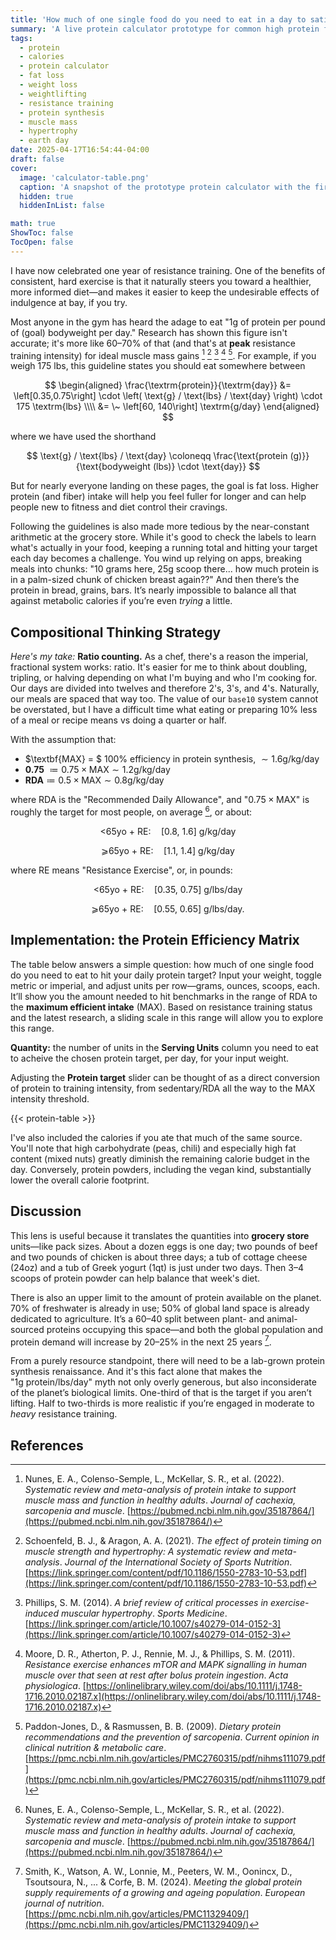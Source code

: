 ```yaml
---
title: 'How much of one single food do you need to eat in a day to satisfy protein demands?'
summary: 'A live protein calculator prototype for common high protein food sources.'
tags: 
  - protein
  - calories
  - protein calculator
  - fat loss
  - weight loss
  - weightlifting
  - resistance training
  - protein synthesis
  - muscle mass
  - hypertrophy
  - earth day
date: 2025-04-17T16:54:44-04:00
draft: false
cover:
  image: 'calculator-table.png'
  caption: 'A snapshot of the prototype protein calculator with the first few entries in the table.' 
  hidden: true
  hiddenInList: false

math: true
ShowToc: false
TocOpen: false
---
```


I have now celebrated one year of resistance training. One of the benefits of consistent, hard exercise is that it naturally steers you toward a healthier, more informed diet—and makes it easier to keep the undesirable effects of indulgence at bay, if you try.

Most anyone in the gym has heard the adage to eat "1g of protein per pound of (goal) bodyweight per day." Research has shown this figure isn't accurate; it's more like 60–70% of that (and that's at **peak** resistance training intensity) for ideal muscle mass gains [^1] [^2] [^3] [^4] [^5]. For example, if you weigh 175 lbs, this guideline states you should eat somewhere between

$$
\begin{aligned}
\frac{\textrm{protein}}{\textrm{day}}
 &= \left[0.35,0.75\right]
     \cdot \left( \text{g} / \text{lbs} / \text{day} \right)
     \cdot 175 \textrm{lbs}  \\\\
 &= \~ \left[60, 140\right] \textrm{g/day}
\end{aligned}
$$

where we have used the shorthand

$$
\text{g} / \text{lbs} / \text{day}
\coloneqq \frac{\text{protein (g)}}{\text{bodyweight (lbs)} \cdot \text{day}}
$$

But for nearly everyone landing on these pages, the goal is fat loss. Higher protein (and fiber) intake will help you feel fuller for longer and can help people new to fitness and diet control their cravings.

Following the guidelines is also made more tedious by the near-constant arithmetic at the grocery store. While it's good to check the labels to learn what's actually in your food, keeping a running total and hitting your target each day becomes a challenge. You wind up relying on apps, breaking meals into chunks: "10 grams here, 25g scoop there... how much protein is in a palm-sized chunk of chicken breast again??" And then there’s the protein in bread, grains, bars. It’s nearly impossible to balance all that against metabolic calories if you’re even *trying* a little.

## Compositional Thinking Strategy

*Here's my take:* **Ratio counting.** As a chef, there's a reason the imperial, fractional system works: ratio. It's easier for me to think about doubling, tripling, or halving depending on what I'm buying and who I'm cooking for. Our days are divided into twelves and therefore 2's, 3's, and 4's. Naturally, our meals are spaced that way too. The value of our `base10` system cannot be overstated, but I have a difficult time what eating or preparing 10% less of a meal or recipe means vs doing a quarter or half.

With the assumption that:

* $\textbf{MAX} = $ 100% efficiency in protein synthesis, $\sim 1.6 \text{g} / \text{kg} / \text{day}$
* **0.75** $\coloneqq 0.75 \times \text{MAX} \sim 1.2 \text{g} / \text{kg} / \text{day}$
* $\textbf{RDA} \coloneqq 0.5 \times \text{MAX} \sim 0.8 \text{g} / \text{kg} / \text{day}$

where $\text{RDA}$ is the "Recommended Daily Allowance", and "$0.75 \times \text{MAX}$" is roughly the target for most people, on average [^1], or about:

$$
\text{<65yo + RE:} \quad \left[ 0.8,\ 1.6 \right] \ \text{g} / \text{kg} / \text{day}
$$

$$
\text{⩾65yo + RE:} \quad \left[ 1.1,\ 1.4 \right] \ \text{g} / \text{kg} / \text{day}
$$

where $\text{RE}$ means "Resistance Exercise", or, in pounds:

$$
\text{<65yo + RE:} \quad \left[ 0.35,\ 0.75 \right] \ \text{g} / \text{lbs} / \text{day}
$$

$$
\text{⩾65yo + RE:} \quad \left[ 0.55,\ 0.65 \right] \ \text{g} / \text{lbs} / \text{day}.
$$

## Implementation: the Protein Efficiency Matrix

The table below answers a simple question: how much of one single food do you need to eat to hit your daily protein target? Input your weight, toggle metric or imperial, and adjust units per row—grams, ounces, scoops, each. It’ll show you the amount needed to hit benchmarks in the range of $\text{RDA}$ to the **maximum efficient intake** $(\text{MAX})$.  Based on resistance training status and the latest research, a sliding scale in this range will allow you to explore this range.

**Quantity:** the number of units in the **Serving Units** column you need to eat to acheive the chosen protein target, per day, for your input weight.

Adjusting the **Protein target** slider can be thought of as a direct conversion of protein to training intensity, from sedentary/$\text{RDA}$ all the way to the $\text{MAX}$ intensity threshold.

{{< protein-table >}}

I've also included the calories if you ate that much of the same source.  You'll note that high carbohydrate (peas, chili) and especially high fat content (mixed nuts) greatly diminish the remaining calorie budget in the day.  Conversely, protein powders, including the vegan kind, substantially lower the overall calorie footprint. 

## Discussion

This lens is useful because it translates the quantities into **grocery store** units—like pack sizes. About a dozen eggs is one day; two pounds of beef and two pounds of chicken is about three days; a tub of cottage cheese (24oz) and a tub of Greek yogurt (1qt) is just under two days. Then 3–4 scoops of protein powder can help balance that week's diet.

There is also an upper limit to the amount of protein available on the planet. 70% of freshwater is already in use; 50% of global land space is already dedicated to agriculture. It’s a 60–40 split between plant- and animal-sourced proteins occupying this space—and both the global population and protein demand will increase by 20–25% in the next 25 years [^6].

From a purely resource standpoint, there will need to be a lab-grown protein synthesis renaissance. And it's this fact alone that makes the "$1 \text{g} \ \text{protein} / \text{lbs} / \text{day}$" myth not only overly generous, but also inconsiderate of the planet’s biological limits. One-third of that is the target if you aren’t lifting. Half to two-thirds is more realistic if you’re engaged in moderate to *heavy* resistance training.

## References

[^1]: Nunes, E. A., Colenso-Semple, L., McKellar, S. R., et al. (2022). *Systematic review and meta-analysis of protein intake to support muscle mass and function in healthy adults*. *Journal of cachexia, sarcopenia and muscle*. [https://pubmed.ncbi.nlm.nih.gov/35187864/](https://pubmed.ncbi.nlm.nih.gov/35187864/)

[^2]: Schoenfeld, B. J., & Aragon, A. A. (2021). *The effect of protein timing on muscle strength and hypertrophy: A systematic review and meta-analysis*. *Journal of the International Society of Sports Nutrition*. [https://link.springer.com/content/pdf/10.1186/1550-2783-10-53.pdf](https://link.springer.com/content/pdf/10.1186/1550-2783-10-53.pdf)

[^3]: Phillips, S. M. (2014). *A brief review of critical processes in exercise-induced muscular hypertrophy*. *Sports Medicine*. [https://link.springer.com/article/10.1007/s40279-014-0152-3](https://link.springer.com/article/10.1007/s40279-014-0152-3)

[^4]: Moore, D. R., Atherton, P. J., Rennie, M. J., & Phillips, S. M. (2011). *Resistance exercise enhances mTOR and MAPK signalling in human muscle over that seen at rest after bolus protein ingestion*. *Acta physiologica*. [https://onlinelibrary.wiley.com/doi/abs/10.1111/j.1748-1716.2010.02187.x](https://onlinelibrary.wiley.com/doi/abs/10.1111/j.1748-1716.2010.02187.x)

[^5]: Paddon-Jones, D., & Rasmussen, B. B. (2009). *Dietary protein recommendations and the prevention of sarcopenia*. *Current opinion in clinical nutrition & metabolic care*. [https://pmc.ncbi.nlm.nih.gov/articles/PMC2760315/pdf/nihms111079.pdf](https://pmc.ncbi.nlm.nih.gov/articles/PMC2760315/pdf/nihms111079.pdf)

[^6]: Smith, K., Watson, A. W., Lonnie, M., Peeters, W. M., Oonincx, D., Tsoutsoura, N., ... & Corfe, B. M. (2024). *Meeting the global protein supply requirements of a growing and ageing population*. *European journal of nutrition*. [https://pmc.ncbi.nlm.nih.gov/articles/PMC11329409/](https://pmc.ncbi.nlm.nih.gov/articles/PMC11329409/)


